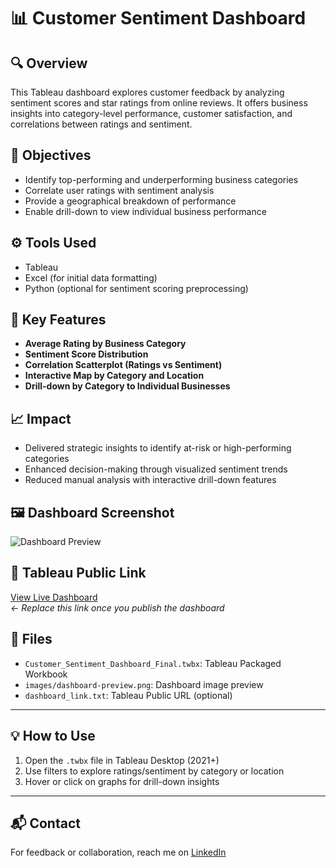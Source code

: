 # 📊 Customer Sentiment Dashboard

## 🔍 Overview
This Tableau dashboard explores customer feedback by analyzing sentiment scores and star ratings from online reviews. It offers business insights into category-level performance, customer satisfaction, and correlations between ratings and sentiment.

## 🎯 Objectives
- Identify top-performing and underperforming business categories
- Correlate user ratings with sentiment analysis
- Provide a geographical breakdown of performance
- Enable drill-down to view individual business performance

## ⚙️ Tools Used
- Tableau
- Excel (for initial data formatting)
- Python (optional for sentiment scoring preprocessing)

## 📌 Key Features
- **Average Rating by Business Category**
- **Sentiment Score Distribution**
- **Correlation Scatterplot (Ratings vs Sentiment)**
- **Interactive Map by Category and Location**
- **Drill-down by Category to Individual Businesses**

## 📈 Impact
- Delivered strategic insights to identify at-risk or high-performing categories
- Enhanced decision-making through visualized sentiment trends
- Reduced manual analysis with interactive drill-down features

## 🖼️ Dashboard Screenshot
![Dashboard Preview](images/dashboard-preview.png)

## 🔗 Tableau Public Link
[View Live Dashboard](https://public.tableau.com/)  
*← Replace this link once you publish the dashboard*

## 📁 Files
- `Customer_Sentiment_Dashboard_Final.twbx`: Tableau Packaged Workbook
- `images/dashboard-preview.png`: Dashboard image preview
- `dashboard_link.txt`: Tableau Public URL (optional)

---

## 💡 How to Use
1. Open the `.twbx` file in Tableau Desktop (2021+)
2. Use filters to explore ratings/sentiment by category or location
3. Hover or click on graphs for drill-down insights

---

## 📬 Contact
For feedback or collaboration, reach me on [LinkedIn](https://www.linkedin.com/in/rohit-chandra-patel-manne-4a071118a/)
